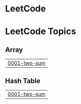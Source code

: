 # LeetCode
<!---LeetCode Topics Start-->
# LeetCode Topics
## Array
|  |
| ------- |
| [0001-two-sum](https://github.com/MeetChangrani/LeetCode/tree/master/0001-two-sum) |
## Hash Table
|  |
| ------- |
| [0001-two-sum](https://github.com/MeetChangrani/LeetCode/tree/master/0001-two-sum) |
<!---LeetCode Topics End-->